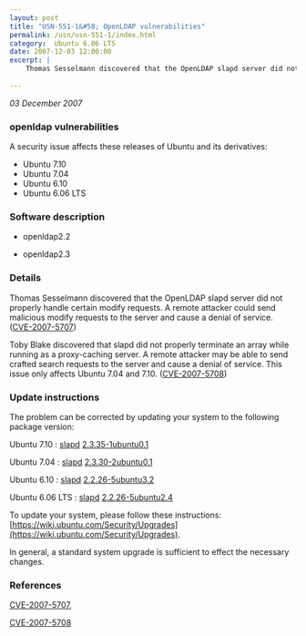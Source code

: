 ```yaml
---
layout: post
title: "USN-551-1&#58; OpenLDAP vulnerabilities"
permalink: /usn/usn-551-1/index.html
category:  Ubuntu 6.06 LTS
date: 2007-12-03 12:00:00
excerpt: |
    Thomas Sesselmann discovered that the OpenLDAP slapd server did not properly handle certain modify requests. A remote attacker could send malicious modify requests to the server and cause a denial of service. ([CVE-2007-5707](http://people.ubuntu.com/~ubuntu-security/cve/CVE-2007-5707))
    
--- 
```

 
 

*03 December 2007*

### openldap vulnerabilities

A security issue affects these releases of Ubuntu and its derivatives:

* Ubuntu 7.10
* Ubuntu 7.04
* Ubuntu 6.10
* Ubuntu 6.06 LTS

### Software description

* openldap2.2 

* openldap2.3 

### Details

Thomas Sesselmann discovered that the OpenLDAP slapd server did not properly handle certain modify requests. A remote attacker could send malicious modify requests to the server and cause a denial of service. ([CVE-2007-5707](http://people.ubuntu.com/~ubuntu-security/cve/CVE-2007-5707))

Toby Blake discovered that slapd did not properly terminate an array while running as a proxy-caching server. A remote attacker may be able to send crafted search requests to the server and cause a denial of service. This issue only affects Ubuntu 7.04 and 7.10. ([CVE-2007-5708](http://people.ubuntu.com/~ubuntu-security/cve/CVE-2007-5708)) 

### Update instructions

The problem can be corrected by updating your system to the following package version:

Ubuntu 7.10
 : [slapd](https://launchpad.net/ubuntu/+source/openldap2.3) <span> [2.3.35-1ubuntu0.1](https://launchpad.net/ubuntu/+source/openldap2.3/2.3.35-1ubuntu0.1) </span> 

Ubuntu 7.04
 : [slapd](https://launchpad.net/ubuntu/+source/openldap2.3) <span> [2.3.30-2ubuntu0.1](https://launchpad.net/ubuntu/+source/openldap2.3/2.3.30-2ubuntu0.1) </span> 

Ubuntu 6.10
 : [slapd](https://launchpad.net/ubuntu/+source/openldap2.2) <span> [2.2.26-5ubuntu3.2](https://launchpad.net/ubuntu/+source/openldap2.2/2.2.26-5ubuntu3.2) </span> 

Ubuntu 6.06 LTS
 : [slapd](https://launchpad.net/ubuntu/+source/openldap2.2) <span> [2.2.26-5ubuntu2.4](https://launchpad.net/ubuntu/+source/openldap2.2/2.2.26-5ubuntu2.4) </span> 

To update your system, please follow these instructions: [https://wiki.ubuntu.com/Security/Upgrades](https://wiki.ubuntu.com/Security/Upgrades).

In general, a standard system upgrade is sufficient to effect the necessary changes. 

### References

 
 [CVE-2007-5707](http://people.ubuntu.com/~ubuntu-security/cve/CVE-2007-5707), 

 [CVE-2007-5708](http://people.ubuntu.com/~ubuntu-security/cve/CVE-2007-5708)
 

